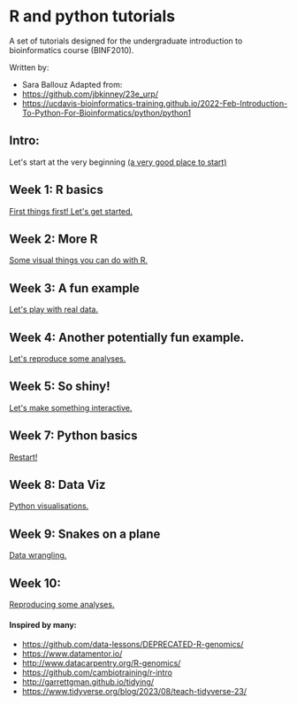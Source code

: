 # R and python tutorials

A set of tutorials designed for the undergraduate introduction to bioinformatics course (BINF2010).

Written by: 
- Sara Ballouz
Adapted from:
- https://github.com/jbkinney/23e_urp/
- https://ucdavis-bioinformatics-training.github.io/2022-Feb-Introduction-To-Python-For-Bioinformatics/python/python1


## Intro: 
Let's start at the very beginning [(a very good place to start)](/intro/intro.md)   

## Week 1: R basics 
[First things first! Let's get started.](/lessons/lesson1.md)   

## Week 2: More R 
[Some visual things you can do with R.](/lessons/lesson2.md)

## Week 3: A fun example 
[Let's play with real data.](/lessons/lesson3.md)

## Week 4: Another potentially fun example.
[Let's reproduce some analyses.](/lessons/lesson4.md)

## Week 5: So shiny!
[Let's make something interactive.](/lessons/lesson5.md)

## Week 7: Python basics 
[Restart!](/lessons/lesson6.md)   

## Week 8: Data Viz 
[Python visualisations.](/lessons/lesson7.md)

## Week 9: Snakes on a plane 
[Data wrangling.](/lessons/lesson8.md)

## Week 10:  
[Reproducing some analyses.](/lessons/lesson9.md)



#### Inspired by many:
- https://github.com/data-lessons/DEPRECATED-R-genomics/
- https://www.datamentor.io/
- http://www.datacarpentry.org/R-genomics/
- https://github.com/cambiotraining/r-intro
- http://garrettgman.github.io/tidying/
- https://www.tidyverse.org/blog/2023/08/teach-tidyverse-23/

